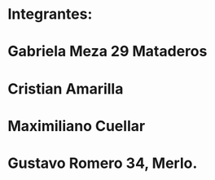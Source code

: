 # Integrantes:
# Gabriela Meza 29 Mataderos
# Cristian Amarilla
# Maximiliano Cuellar
# Gustavo Romero 34, Merlo.